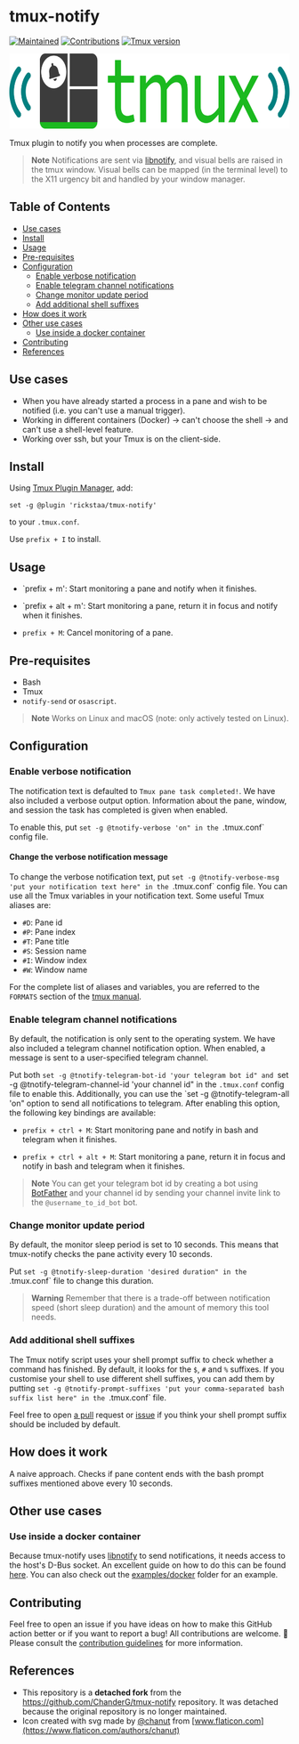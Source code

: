 # tmux-notify <!-- omit in toc -->

[![Maintained](https://img.shields.io/badge/Maintained%3F-yes-green)](https://github.com/rickstaa/tmux-notify/pulse)
[![Contributions](https://img.shields.io/badge/contributions-welcome-brightgreen.svg)](CONTRIBUTING.md)
[![Tmux version](https://img.shields.io/badge/tmux-%3D%3E1.9-blue)](https://github.com/tmux/tmux/wiki)

<a href="https://github.com/rickstaa/tmux-notify"><img src="resources/tmux-notify-logo.svg" alt="tmux notify logo" width="567" height="135"/></a>

Tmux plugin to notify you when processes are complete.

> **Note**
> Notifications are sent via [libnotify](https://gitlab.gnome.org/GNOME/libnotify), and visual bells are raised in the tmux window. Visual bells can be mapped (in the terminal level) to the X11 urgency bit and handled by your window manager.

## Table of Contents <!-- omit in toc -->

- [Use cases](#use-cases)
- [Install](#install)
- [Usage](#usage)
- [Pre-requisites](#pre-requisites)
- [Configuration](#configuration)
  - [Enable verbose notification](#enable-verbose-notification)
  - [Enable telegram channel notifications](#enable-telegram-channel-notifications)
  - [Change monitor update period](#change-monitor-update-period)
  - [Add additional shell suffixes](#add-additional-shell-suffixes)
- [How does it work](#how-does-it-work)
- [Other use cases](#other-use-cases)
  - [Use inside a docker container](#use-inside-a-docker-container)
- [Contributing](#contributing)
- [References](#references)

## Use cases

- When you have already started a process in a pane and wish to be notified (i.e. you can't use a manual trigger).
- Working in different containers (Docker) -> can't choose the shell -> and can't use a shell-level feature.
- Working over ssh, but your Tmux is on the client-side.

## Install

Using [Tmux Plugin Manager](https://github.com/tmux-plugins/tpm), add:

    set -g @plugin 'rickstaa/tmux-notify'

to your `.tmux.conf`.

Use `prefix + I` to install.

## Usage

- `prefix + m': Start monitoring a pane and notify when it finishes.

- `prefix + alt + m': Start monitoring a pane, return it in focus and notify when it finishes.

- `prefix + M`: Cancel monitoring of a pane.

## Pre-requisites

- Bash
- Tmux
- `notify-send` or `osascript`.

> **Note**
> Works on Linux and macOS (note: only actively tested on Linux).

## Configuration

### Enable verbose notification

The notification text is defaulted to `Tmux pane task completed!`. We have also included a verbose output option. Information about the pane, window, and session the task has completed is given when enabled.

To enable this, put `set -g @tnotify-verbose 'on" in the `.tmux.conf` config file.

#### Change the verbose notification message

To change the verbose notification text, put `set -g @tnotify-verbose-msg 'put your notification text here" in the `.tmux.conf` config file. You can use all the Tmux variables in your notification text. Some useful Tmux aliases are:

- `#D`: Pane id
- `#P`: Pane index
- `#T`: Pane title
- `#S`: Session name
- `#I`: Window index
- `#W`: Window name

For the complete list of aliases and variables, you are referred to the `FORMATS` section of the [tmux manual](http://man7.org/linux/man-pages/man1/tmux.1.html).

### Enable telegram channel notifications

By default, the notification is only sent to the operating system. We have also included a telegram channel notification option. When enabled, a message is sent to a user-specified telegram channel.

Put both `set -g @tnotify-telegram-bot-id 'your telegram bot id" and `set -g @tnotify-telegram-channel-id 'your channel id" in the `.tmux.conf` config file to enable this. Additionally, you can use the `set -g @tnotify-telegram-all 'on" option to send all notifications to telegram. After enabling this option, the following key bindings are available:

- `prefix + ctrl + M`: Start monitoring pane and notify in bash and telegram when it finishes.

- `prefix + ctrl + alt + M`: Start monitoring a pane, return it in focus and notify in bash and telegram when it finishes.

> **Note**
> You can get your telegram bot id by creating a bot using [BotFather](https://core.telegram.org/bots#6-botfather) and your channel id by sending your channel invite link to the `@username_to_id_bot` bot.

### Change monitor update period

By default, the monitor sleep period is set to 10 seconds. This means that tmux-notify checks the pane activity every 10 seconds.

Put `set -g @tnotify-sleep-duration 'desired duration" in the `.tmux.conf` file to change this duration.

> **Warning**
> Remember that there is a trade-off between notification speed (short sleep duration) and the amount of memory this tool needs.

### Add additional shell suffixes

The Tmux notify script uses your shell prompt suffix to check whether a command has finished. By default, it looks for the `$`, `#` and `%` suffixes. If you customise your shell to use different shell suffixes, you can add them by putting `set -g @tnotify-prompt-suffixes 'put your comma-separated bash suffix list here" in the `.tmux.conf` file.

Feel free to open [a pull](https://github.com/rickstaa/tmux-notify/pulls) request or [issue](https://github.com/rickstaa/tmux-notify/issues) if you think your shell prompt suffix should be included by default.

## How does it work

A naive approach. Checks if pane content ends with the bash prompt suffixes mentioned above every 10 seconds.

## Other use cases

### Use inside a docker container

Because tmux-notify uses [libnotify](https://gitlab.gnome.org/GNOME/libnotify) to send notifications, it needs access to the host's D-Bus socket. An excellent guide on how to do this can be found [here](https://github.com/mviereck/x11docker/wiki/How-to-connect-container-to-DBus-from-host#dbus-user-session-daemon). You can also check out the [examples/docker](examples/docker/README.md) folder for an example.

## Contributing

Feel free to open an issue if you have ideas on how to make this GitHub action better or if you want to report a bug! All contributions are welcome. :rocket: Please consult the [contribution guidelines](CONTRIBUTING.md) for more information.

## References

- This repository is a **detached fork** from the https://github.com/ChanderG/tmux-notify repository. It was detached because the original repository is no longer maintained.
- Icon created with svg made by [@chanut](https://www.flaticon.com/authors/chanut) from [www.flaticon.com](https://www.flaticon.com/authors/chanut)
